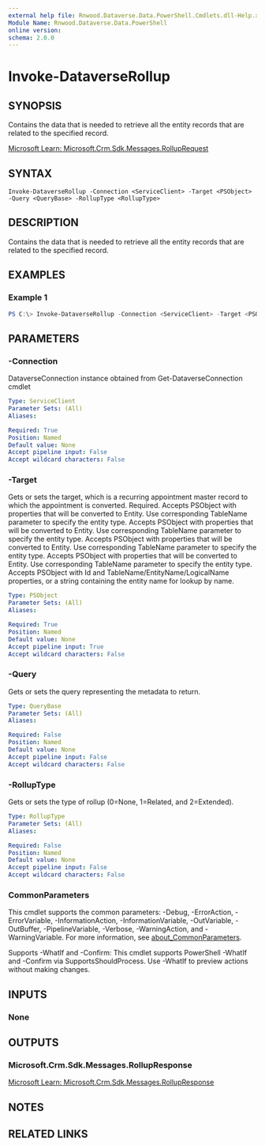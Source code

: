 ```yaml
---
external help file: Rnwood.Dataverse.Data.PowerShell.Cmdlets.dll-Help.xml
Module Name: Rnwood.Dataverse.Data.PowerShell
online version:
schema: 2.0.0
---
```


# Invoke-DataverseRollup

## SYNOPSIS
Contains the data that is needed to retrieve all the entity records that are related to the specified record.

[Microsoft Learn: Microsoft.Crm.Sdk.Messages.RollupRequest](https://learn.microsoft.com/dotnet/api/Microsoft.Crm.Sdk.Messages.RollupRequest)

## SYNTAX

```
Invoke-DataverseRollup -Connection <ServiceClient> -Target <PSObject> -Query <QueryBase> -RollupType <RollupType>
```

## DESCRIPTION
Contains the data that is needed to retrieve all the entity records that are related to the specified record.

## EXAMPLES

### Example 1
```powershell
PS C:\> Invoke-DataverseRollup -Connection <ServiceClient> -Target <PSObject> -Query <QueryBase> -RollupType <RollupType>
```

## PARAMETERS

### -Connection
DataverseConnection instance obtained from Get-DataverseConnection cmdlet

```yaml
Type: ServiceClient
Parameter Sets: (All)
Aliases:

Required: True
Position: Named
Default value: None
Accept pipeline input: False
Accept wildcard characters: False
```

### -Target
Gets or sets the target, which is a recurring appointment master record to which the appointment is converted. Required. Accepts PSObject with properties that will be converted to Entity. Use corresponding TableName parameter to specify the entity type. Accepts PSObject with properties that will be converted to Entity. Use corresponding TableName parameter to specify the entity type. Accepts PSObject with properties that will be converted to Entity. Use corresponding TableName parameter to specify the entity type. Accepts PSObject with properties that will be converted to Entity. Use corresponding TableName parameter to specify the entity type. Accepts PSObject with Id and TableName/EntityName/LogicalName properties, or a string containing the entity name for lookup by name.

```yaml
Type: PSObject
Parameter Sets: (All)
Aliases:

Required: True
Position: Named
Default value: None
Accept pipeline input: True
Accept wildcard characters: False
```

### -Query
Gets or sets the query representing the metadata to return.

```yaml
Type: QueryBase
Parameter Sets: (All)
Aliases:

Required: False
Position: Named
Default value: None
Accept pipeline input: False
Accept wildcard characters: False
```

### -RollupType
Gets or sets the type of rollup (0=None, 1=Related, and 2=Extended).

```yaml
Type: RollupType
Parameter Sets: (All)
Aliases:

Required: False
Position: Named
Default value: None
Accept pipeline input: False
Accept wildcard characters: False
```

### CommonParameters
This cmdlet supports the common parameters: -Debug, -ErrorAction, -ErrorVariable, -InformationAction, -InformationVariable, -OutVariable, -OutBuffer, -PipelineVariable, -Verbose, -WarningAction, and -WarningVariable. For more information, see [about_CommonParameters](http://go.microsoft.com/fwlink/?LinkID=113216).

Supports -WhatIf and -Confirm: This cmdlet supports PowerShell -WhatIf and -Confirm via SupportsShouldProcess. Use -WhatIf to preview actions without making changes.

## INPUTS

### None
## OUTPUTS

### Microsoft.Crm.Sdk.Messages.RollupResponse
[Microsoft Learn: Microsoft.Crm.Sdk.Messages.RollupResponse](https://learn.microsoft.com/dotnet/api/Microsoft.Crm.Sdk.Messages.RollupResponse)
## NOTES

## RELATED LINKS
